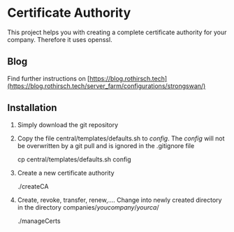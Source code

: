 # Certificate Authority

This project helps you with creating a complete certificate authority for your company. Therefore it uses openssl.

## Blog
Find further instructions on [https://blog.rothirsch.tech](https://blog.rothirsch.tech/server_farm/configurations/strongswan/)

## Installation

1. Simply download the git repository

2. Copy the file central/templates/defaults.sh to _config_. The _config_ will not be overwritten by a git pull and is ignored in the .gitignore file

    cp central/templates/defaults.sh config

3. Create a new certificate authority

    ./createCA

4. Create, revoke, transfer, renew,.... 
Change into newly created directory in the directory companies/_youcompany_/_yourca_/

    ./manageCerts

